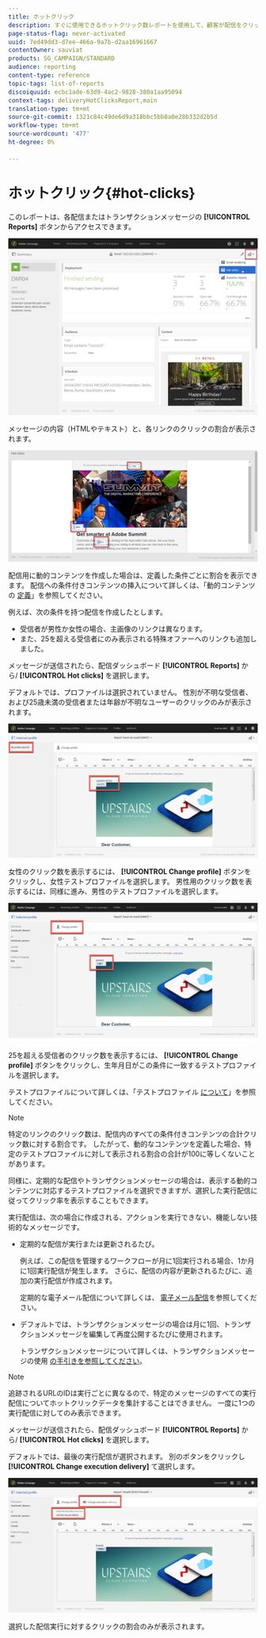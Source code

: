 ```yaml
---
title: ホットクリック
description: すぐに使用できるホットクリック数レポートを使用して、顧客が配信をクリックした場所を知ることができます。
page-status-flag: never-activated
uuid: 7ed49dd3-d7ee-466a-9a7b-d2aa16961667
contentOwner: sauviat
products: SG_CAMPAIGN/STANDARD
audience: reporting
content-type: reference
topic-tags: list-of-reports
discoiquuid: ecbc1ade-63d9-4ac2-9828-380a1aa95094
context-tags: deliveryHotClicksReport,main
translation-type: tm+mt
source-git-commit: 1321c84c49de6d9a318bbc5bb8a0e28b332d2b5d
workflow-type: tm+mt
source-wordcount: '477'
ht-degree: 0%

---
```



# ホットクリック{#hot-clicks}

このレポートは、各配信またはトランザクションメッセージの **[!UICONTROL Reports]** ボタンからアクセスできます。

![](assets/delivery_reports_hot-clicks_4.png)

メッセージの内容（HTMLやテキスト）と、各リンクのクリックの割合が表示されます。

![](assets/delivery_reports_10.png)

配信用に動的コンテンツを作成した場合は、定義した条件ごとに割合を表示できます。 配信への条件付きコンテンツの挿入について詳しくは、「動的コンテンツの [定義](../../designing/using/personalization.md#defining-dynamic-content-in-an-email)」を参照してください。

例えば、次の条件を持つ配信を作成したとします。

* 受信者が男性か女性の場合、主画像のリンクは異なります。
* また、25を超える受信者にのみ表示される特殊オファーへのリンクも追加しました。

メッセージが送信されたら、配信ダッシュボード **[!UICONTROL Reports]** から/ **[!UICONTROL Hot clicks]** を選択します。

デフォルトでは、プロファイルは選択されていません。 性別が不明な受信者、および25歳未満の受信者または年齢が不明なユーザーのクリックのみが表示されます。

![](assets/delivery_reports_hot-clicks_1.png)

女性のクリック数を表示するには、 **[!UICONTROL Change profile]** ボタンをクリックし、女性テストプロファイルを選択します。 男性用のクリック数を表示するには、同様に進み、男性のテストプロファイルを選択します。

![](assets/delivery_reports_hot-clicks_2.png)

25を超える受信者のクリック数を表示するには、 **[!UICONTROL Change profile]** ボタンをクリックし、生年月日がこの条件に一致するテストプロファイルを選択します。

テストプロファイルについて詳しくは、「テストプロファイル [について](../../audiences/using/managing-test-profiles.md)」を参照してください。

>[!NOTE]
>
>特定のリンクのクリック数は、配信内のすべての条件付きコンテンツの合計クリック数に対する割合です。 したがって、動的なコンテンツを定義した場合、特定のテストプロファイルに対して表示される割合の合計が100に等しくないことがあります。

同様に、定期的な配信やトランザクションメッセージの場合は、表示する動的コンテンツに対応するテストプロファイルを選択できますが、選択した実行配信に従ってクリック率を表示することもできます。

実行配信は、次の場合に作成される、アクションを実行できない、機能しない技術的なメッセージです。

* 定期的な配信が実行または更新されるたび。

   例えば、この配信を管理するワークフローが月に1回実行される場合、1か月に1回実行配信が発生します。 さらに、配信の内容が更新されるたびに、追加の実行配信が作成されます。

   定期的な電子メール配信について詳しくは、 [電子メール配信](../../automating/using/email-delivery.md)を参照してください。

* デフォルトでは、トランザクションメッセージの場合は月に1回、トランザクションメッセージを編集して再度公開するたびに使用されます。

   トランザクションメッセージについて詳しくは、トランザクションメッセージの使用 [の手引きを参照してください](../../channels/using/getting-started-with-transactional-msg.md)。

>[!NOTE]
>
>追跡されるURLのIDは実行ごとに異なるので、特定のメッセージのすべての実行配信についてホットクリックデータを集計することはできません。 一度に1つの実行配信に対してのみ表示できます。

メッセージが送信されたら、配信ダッシュボード **[!UICONTROL Reports]** から/ **[!UICONTROL Hot clicks]** を選択します。

デフォルトでは、最後の実行配信が選択されます。 別のボタンをクリックし **[!UICONTROL Change execution delivery]** て選択します。

![](assets/delivery_reports_hot-clicks_3.png)

選択した配信実行に対するクリックの割合のみが表示されます。
